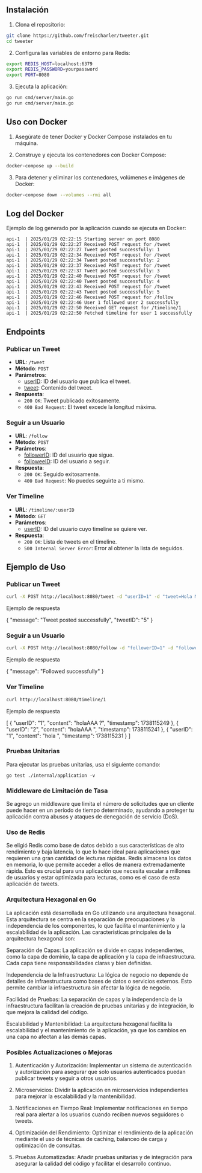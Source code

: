 
## Instalación

1. Clona el repositorio:

```sh
git clone https://github.com/freischarler/tweeter.git
cd tweeter
```

2. Configura las variables de entorno para Redis:

```sh
export REDIS_HOST=localhost:6379
export REDIS_PASSWORD=yourpassword
export PORT=8080
```

3. Ejecuta la aplicación:

```sh
go run cmd/server/main.go
go run cmd/server/main.go
```

## Uso con Docker

1. Asegúrate de tener Docker y Docker Compose instalados en tu máquina.

2. Construye y ejecuta los contenedores con Docker Compose:

```sh
docker-compose up --build
```

3. Para detener y eliminar los contenedores, volúmenes e imágenes de Docker:

```sh
docker-compose down --volumes --rmi all
```

## Log del Docker

Ejemplo de log generado por la aplicación cuando se ejecuta en Docker:

```
api-1  | 2025/01/29 02:22:15 Starting server on port 8080
api-1  | 2025/01/29 02:22:27 Received POST request for /tweet
api-1  | 2025/01/29 02:22:27 Tweet posted successfully: 1
api-1  | 2025/01/29 02:22:34 Received POST request for /tweet
api-1  | 2025/01/29 02:22:34 Tweet posted successfully: 2
api-1  | 2025/01/29 02:22:37 Received POST request for /tweet
api-1  | 2025/01/29 02:22:37 Tweet posted successfully: 3
api-1  | 2025/01/29 02:22:40 Received POST request for /tweet
api-1  | 2025/01/29 02:22:40 Tweet posted successfully: 4
api-1  | 2025/01/29 02:22:43 Received POST request for /tweet
api-1  | 2025/01/29 02:22:43 Tweet posted successfully: 5
api-1  | 2025/01/29 02:22:46 Received POST request for /follow
api-1  | 2025/01/29 02:22:46 User 1 followed user 2 successfully
api-1  | 2025/01/29 02:22:50 Received GET request for /timeline/1
api-1  | 2025/01/29 02:22:50 Fetched timeline for user 1 successfully
```

## Endpoints

### Publicar un Tweet

- **URL**: `/tweet`
- **Método**: `POST`
- **Parámetros**:
  - [userID](http://_vscodecontentref_/2): ID del usuario que publica el tweet.
  - [tweet](http://_vscodecontentref_/3): Contenido del tweet.
- **Respuesta**:
  - `200 OK`: Tweet publicado exitosamente.
  - `400 Bad Request`: El tweet excede la longitud máxima.

### Seguir a un Usuario

- **URL**: `/follow`
- **Método**: `POST`
- **Parámetros**:
  - [followerID](http://_vscodecontentref_/4): ID del usuario que sigue.
  - [followeeID](http://_vscodecontentref_/5): ID del usuario a seguir.
- **Respuesta**:
  - `200 OK`: Seguido exitosamente.
  - `400 Bad Request`: No puedes seguirte a ti mismo.

### Ver Timeline

- **URL**: `/timeline/:userID`
- **Método**: `GET`
- **Parámetros**:
  - [userID](http://_vscodecontentref_/6): ID del usuario cuyo timeline se quiere ver.
- **Respuesta**:
  - `200 OK`: Lista de tweets en el timeline.
  - `500 Internal Server Error`: Error al obtener la lista de seguidos.

## Ejemplo de Uso

### Publicar un Tweet

```sh
curl -X POST http://localhost:8080/tweet -d "userID=1" -d "tweet=Hola Mundo"
```

Ejemplo de respuesta

{
    "message": "Tweet posted successfully",
    "tweetID": "5"
}

### Seguir a un Usuario

```sh
curl -X POST http://localhost:8080/follow -d "followerID=1" -d "followeeID=2"
```

Ejemplo de respuesta

{
    "message": "Followed successfully"
}

### Ver Timeline

```sh
curl http://localhost:8080/timeline/1
```

Ejemplo de respuesta

[
    {
        "userID": "1",
        "content": "holaAAA ?",
        "timestamp": 1738115249
    },
    {
        "userID": "2",
        "content": "holaAAA ",
        "timestamp": 1738115241
    },
    {
        "userID": "1",
        "content": "hola ",
        "timestamp": 1738115231
    }
]

### Pruebas Unitarias
Para ejecutar las pruebas unitarias, usa el siguiente comando:

```
go test ./internal/application -v
```

### Middleware de Limitación de Tasa

Se agrego un middleware que limita el número de solicitudes que un cliente puede hacer en un período de tiempo determinado, ayudando a proteger tu aplicación contra abusos y ataques de denegación de servicio (DoS).

### Uso de Redis

Se eligió Redis como base de datos debido a sus características de alto rendimiento y baja latencia, lo que lo hace ideal para aplicaciones que requieren una gran cantidad de lecturas rápidas. Redis almacena los datos en memoria, lo que permite acceder a ellos de manera extremadamente rápida. Esto es crucial para una aplicación que necesita escalar a millones de usuarios y estar optimizada para lecturas, como es el caso de esta aplicación de tweets.

### Arquitectura Hexagonal en Go

La aplicación está desarrollada en Go utilizando una arquitectura hexagonal. Esta arquitectura se centra en la separación de preocupaciones y la independencia de los componentes, lo que facilita el mantenimiento y la escalabilidad de la aplicación. Las características principales de la arquitectura hexagonal son:

Separación de Capas: La aplicación se divide en capas independientes, como la capa de dominio, la capa de aplicación y la capa de infraestructura. Cada capa tiene responsabilidades claras y bien definidas.

Independencia de la Infraestructura: La lógica de negocio no depende de detalles de infraestructura como bases de datos o servicios externos. Esto permite cambiar la infraestructura sin afectar la lógica de negocio.

Facilidad de Pruebas: La separación de capas y la independencia de la infraestructura facilitan la creación de pruebas unitarias y de integración, lo que mejora la calidad del código.

Escalabilidad y Mantenibilidad: La arquitectura hexagonal facilita la escalabilidad y el mantenimiento de la aplicación, ya que los cambios en una capa no afectan a las demás capas.

### Posibles Actualizaciones o Mejoras

1. Autenticación y Autorización: Implementar un sistema de autenticación y autorización para asegurar que solo usuarios autenticados puedan publicar tweets y seguir a otros usuarios.

2. Microservicios: Dividir la aplicación en microservicios independientes para mejorar la escalabilidad y la mantenibilidad.

3. Notificaciones en Tiempo Real: Implementar notificaciones en tiempo real para alertar a los usuarios cuando reciben nuevos seguidores o tweets.

4. Optimización del Rendimiento: Optimizar el rendimiento de la aplicación mediante el uso de técnicas de caching, balanceo de carga y optimización de consultas.

5. Pruebas Automatizadas: Añadir pruebas unitarias y de integración para asegurar la calidad del código y facilitar el desarrollo continuo.
